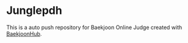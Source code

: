 # Junglepdh
This is a auto push repository for Baekjoon Online Judge created with [BaekjoonHub](https://github.com/BaekjoonHub/BaekjoonHub).
